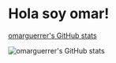 # Hola soy omar!

[omarguerrer's GitHub stats](https://github-readme-stats.vercel.app/api?username=omarguerrer&show_icons=true&theme=radical)

![omarguerrer's GitHub stats](https://github-readme-stats.vercel.app/api?username=omarguerrer&show_icons=true)

